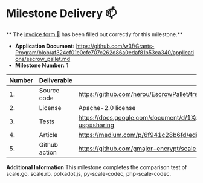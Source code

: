 # Milestone Delivery :mailbox:

**
The [invoice form :pencil:](https://docs.google.com/forms/d/e/1FAIpQLSfmNYaoCgrxyhzgoKQ0ynQvnNRoTmgApz9NrMp-hd8mhIiO0A/viewform)
has been filled out correctly for this milestone.**

* **Application Document:** https://github.com/w3f/Grants-Program/blob/af324cf01e0cfe707c262d86a0edaf81b53ca340/applications/escrow_pallet.md
* **Milestone Number:** 1


| Number | Deliverable   | Link                                                                                 							         | Notes |
|--------|---------------|------------------------------------------------------------------------------------------------------|-------|
| 1.     | Source code   | https://github.com/herou/EscrowPallet/tree/eljo-prifti/escrow                       							          |       |
| 2.     | License       | Apache-2.0 license                                                                  							          |Apache |
| 3.     | Tests         | https://docs.google.com/document/d/1XpxfrG6Qd9AHJ7OUVv3L3D6ZcEyizGh68w7yZxN3p_A/edit?usp=sharing     |       |
| 4.     | Article       | https://medium.com/p/6f941c28b6fd/edit                                                               |        |
| 5.     | Github action | https://github.com/gmajor-encrypt/scale-codec-comparator/tree/main/.github/workflows 							         |       |

**Additional Information**
This milestone completes the comparison test of scale.go, scale.rb, polkadot.js, py-scale-codec, php-scale-codec.